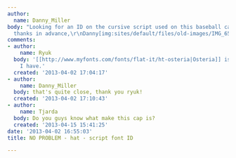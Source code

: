 ```yaml
---
author:
  name: Danny_Miller
body: "Looking for an ID on the cursive script used on this baseball cap.\r\n\r\n\r\nMany
  thanks in advance,\r\nDanny[img:sites/default/files/old-images/IMG_6569_5783.jpg]"
comments:
- author:
    name: Ryuk
  body: '[[http://www.myfonts.com/fonts/flat-it/ht-osteria|Osteria]] is the closest
    I have.'
  created: '2013-04-02 17:04:17'
- author:
    name: Danny_Miller
  body: that's quite close, thank you ryuk!
  created: '2013-04-02 17:10:43'
- author:
    name: Tjarda
  body: Do you guys know what make this cap is?
  created: '2013-04-15 15:41:25'
date: '2013-04-02 16:55:03'
title: NO PROBLEM - hat - script font ID

---
```

